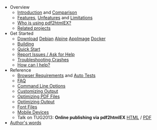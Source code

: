  - Overview
     - [Introduction](https://github.com/pdf2htmlEX/pdf2htmlEX/wiki/Introduction) and [Comparison](https://github.com/pdf2htmlEX/pdf2htmlEX/wiki/Comparison)
     - [Features](https://github.com/pdf2htmlEX/pdf2htmlEX/wiki/Feature-List), [Unfeatures](https://github.com/pdf2htmlEX/pdf2htmlEX/wiki/Unfeatures) and [Limitations](https://github.com/pdf2htmlEX/pdf2htmlEX/wiki/Limitations)
     - [Who is using pdf2htmlEX?](https://github.com/pdf2htmlEX/pdf2htmlEX/wiki/Use-Cases)
     - [Related projects](https://github.com/pdf2htmlEX/pdf2htmlEX/wiki/Related-Projects)
 - Get Started
     - [Download](https://github.com/pdf2htmlEX/pdf2htmlEX/wiki/Download)
       [Debian](Download-Debian-Archive)
       [Alpine](Download-Alpine-Tar-Archive)
       [AppImage](Download-AppImage)
       [Docker](Download-Docker-Image)
     - [Building](https://github.com/pdf2htmlEX/pdf2htmlEX/wiki/Building)
     - [Quick Start](https://github.com/pdf2htmlEX/pdf2htmlEX/wiki/Quick-Start)
     - [Report Issues / Ask for Help](https://github.com/pdf2htmlEX/pdf2htmlEX/blob/master/CONTRIBUTING.md#guidance)
     - [Troubleshooting Crashes](https://github.com/pdf2htmlEX/pdf2htmlEX/wiki/Troubleshooting-Crashes)
     - [How can I help?](https://github.com/pdf2htmlEX/pdf2htmlEX/wiki/How-can-I-help%3F)
 - Reference
     - [Browser Requirements](https://github.com/pdf2htmlEX/pdf2htmlEX/wiki/Browser-Requirements) and [Auto Tests](https://github.com/pdf2htmlEX/pdf2htmlEX/wiki/Auto-Tests)
     - [FAQ](https://github.com/pdf2htmlEX/pdf2htmlEX/wiki/FAQ)
     - [Command Line Options](https://github.com/pdf2htmlEX/pdf2htmlEX/wiki/Command-Line-Options)
     - [Customizing Output](https://github.com/pdf2htmlEX/pdf2htmlEX/wiki/Customizing-Output)
     - [Optimizing PDF Files](https://github.com/pdf2htmlEX/pdf2htmlEX/wiki/Optimizing-PDF-Files)
     - [Optimizing Output](https://github.com/pdf2htmlEX/pdf2htmlEX/wiki/Optimizing-Output)
     - [Font Files](https://github.com/pdf2htmlEX/pdf2htmlEX/wiki/Font-Files)
     - [Mobile Devices](https://github.com/pdf2htmlEX/pdf2htmlEX/wiki/Mobile-Devices)
     - Talk on TUG2013: **Online publishing via pdf2htmlEX** [HTML](http://coolwanglu.github.io/pdf2htmlEX/doc/tb108wang.html) / [PDF](http://coolwanglu.github.io/pdf2htmlEX/doc/tb108wang.pdf)
 - [Author's words](https://github.com/pdf2htmlEX/pdf2htmlEX/wiki/Author%27s-Words)
